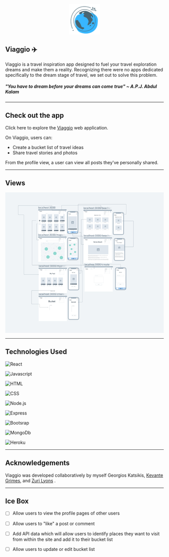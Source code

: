 

<p align="center">
<img width="100" src="public/Viaggio.png")
</p>
 
## Viaggio ✈️

Viaggio is a travel inspiration app designed to fuel your travel exploration dreams and make them a reality. Recognizing there were no apps dedicated specifically to the dream stage of travel, we set out to solve this problem. 

##### *"You have to dream before your dreams can come true"* ~ A.P.J. Abdul Kalam
---
## Check out the app

Click here to explore the [Viaggio](https://viaggio-front-end.herokuapp.com/) web application. 

On Viaggio, users can:

* Create a bucket list of travel ideas 
* Share travel stories and photos
  
From the profile view, a user can view all posts they've personally shared.

---
## Views
![Wireframe](public/Wireframe.png)


---
## Technologies Used
![React](https://img.shields.io/badge/React-20232A?style=for-the-badge&logo=react&logoColor=61DAFB)

![Javascript](https://img.shields.io/badge/JavaScript-323330?style=for-the-badge&logo=javascript&logoColor=F7DF1E)

![HTML](https://img.shields.io/badge/HTML5-E34F26?style=for-the-badge&logo=html5&logoColor=white)

![CSS](https://img.shields.io/badge/CSS-239120?&style=for-the-badge&logo=css3&logoColor=white)

![Node.js](https://img.shields.io/badge/Node.js-43853D?style=for-the-badge&logo=node.js&logoColor=white)

![Express](	https://img.shields.io/badge/Express.js-404D59?style=for-the-badge)

![Bootsrap](https://img.shields.io/badge/Bootstrap-563D7C?style=for-the-badge&logo=bootstrap&logoColor=white)

![MongoDb](https://img.shields.io/badge/MongoDB-4EA94B?style=for-the-badge&logo=mongodb&logoColor=white)

![Heroku](https://img.shields.io/badge/Heroku-430098?style=for-the-badge&logo=heroku&logoColor=white)

---
## Acknowledgements
Viaggio was developed collaboratively by myself Georgios Katsikis, [Kevante Grimes](https://github.com/kevanteaniah), and [Zuri Lyons](https://github.com/Zee22780) . 


---
## Ice Box 

- [ ] Allow users to view the profile pages of other users 
- [ ] Allow users to "like" a post or comment
- [ ] Add API data which will allow users to identify places they want to visit from within the site and add it to their bucket list
- [ ] Allow users to update or edit bucket list


 
